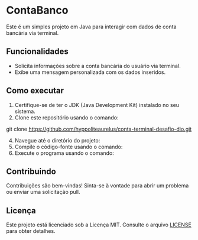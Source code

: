 # ContaBanco

Este é um simples projeto em Java para interagir com dados de conta bancária via terminal.

## Funcionalidades

- Solicita informações sobre a conta bancária do usuário via terminal.
- Exibe uma mensagem personalizada com os dados inseridos.

## Como executar

1. Certifique-se de ter o JDK (Java Development Kit) instalado no seu sistema.
2. Clone este repositório usando o comando:
   
git clone https://github.com/hyppoliteaurelus/conta-terminal-desafio-dio.git

4. Navegue até o diretório do projeto:
5. Compile o código-fonte usando o comando:
 6. Execute o programa usando o comando:
 


## Contribuindo

Contribuições são bem-vindas! Sinta-se à vontade para abrir um problema ou enviar uma solicitação pull.

## Licença

Este projeto está licenciado sob a Licença MIT. Consulte o arquivo [LICENSE](LICENSE) para obter detalhes.
